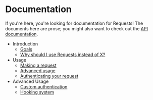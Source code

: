 Documentation
=============

If you're here, you're looking for documentation for Requests! The documents
here are prose; you might also want to check out the [API documentation][].

[API documentation]: http://requests.ryanmccue.info/api/

* Introduction
	* [Goals][goals]
	* [Why should I use Requests instead of X?][why-requests]
* Usage
	* [Making a request][usage]
	* [Advanced usage][usage-advanced]
	* [Authenticating your request][authentication]
* Advanced Usage
	* [Custom authentication][authentication-custom]
	* [Hooking system][hooks]

[goals]: https://github.com/rmccue/Requests/tree/master/docs/goals.md
[why-requests]: https://github.com/rmccue/Requests/tree/master/docs/why-requests.md
[usage]: https://github.com/rmccue/Requests/tree/master/docs/usage.md
[usage-advanced]: https://github.com/rmccue/Requests/tree/master/docs/usage-advanced.md
[authentication]: https://github.com/rmccue/Requests/tree/master/docs/authentication.md
[authentication-custom]: https://github.com/rmccue/Requests/tree/master/docs/authentication-custom.md
[hooks]: https://github.com/rmccue/Requests/tree/master/docs/hooks.md
